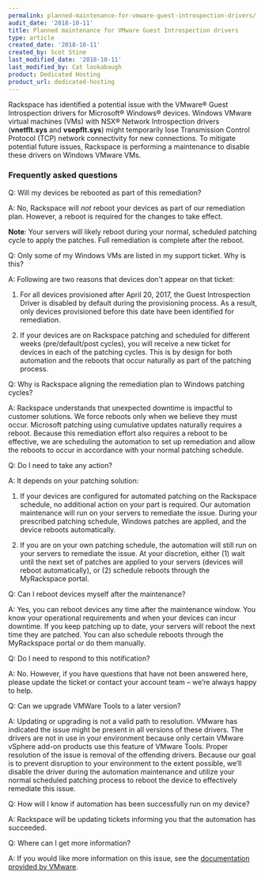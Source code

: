 ```yaml
---
permalink: planned-maintenance-for-vmware-guest-introspection-drivers/
audit_date: '2018-10-11'
title: Planned maintenance for VMware Guest Introspection drivers
type: article
created_date: '2018-10-11'
created_by: Scot Stine
last_modified_date: '2018-10-11'
last_modified_by: Cat lookabaugh
product: Dedicated Hosting
product_url: dedicated-hosting
---
```


Rackspace has identified a potential issue with the VMware&reg; Guest
Introspection drivers for Microsoft&reg; Windows&reg; devices. Windows VMware
virtual machines (VMs) with NSX&reg; Network Introspection drivers (**vnetflt.sys**
and **vsepflt.sys**) might temporarily lose Transmission Control Protocol (TCP)
network connectivity for new connections. To mitigate potential future issues,
Rackspace is performing a maintenance to disable these drivers on Windows VMware
VMs.

### Frequently asked questions

Q: Will my devices be rebooted as part of this remediation?

A: No, Rackspace will *not* reboot your devices as part of our remediation
plan. However, a reboot is required for the changes to take effect.

**Note**: Your servers will likely reboot during your normal, scheduled patching
cycle to apply the patches. Full remediation is complete after the reboot.

Q: Only some of my Windows VMs are listed in my support ticket. Why is this?

A: Following are two reasons that devices don't appear on that ticket:

1) For all devices provisioned after April 20, 2017, the Guest Introspection
Driver is disabled by default during the provisioning process. As a result,
only devices provisioned before this date have been identified for remediation.

2) If your devices are on Rackspace patching and scheduled for different weeks
(pre/default/post cycles), you will receive a new ticket for devices in each of
the patching cycles. This is by design for both automation and the reboots that
occur naturally as part of the patching process.

Q: Why is Rackspace aligning the remediation plan to Windows patching cycles?

A: Rackspace understands that unexpected downtime is impactful to customer
solutions. We force reboots only when we believe they must occur. Microsoft
patching using cumulative updates naturally requires a reboot. Because this
remediation effort also requires a reboot to be effective, we are scheduling
the automation to set up remediation and allow the reboots to occur in
accordance with your normal patching schedule.

Q: Do I need to take any action?

A: It depends on your patching solution:

1) If your devices are configured for automated patching on the Rackspace
schedule, no additional action on your part is required. Our automation
maintenance will run on your servers to remediate the issue. During your
prescribed patching schedule, Windows patches are applied, and the device
reboots automatically.

2) If you are on your own patching schedule, the automation will still run on
your servers to remediate the issue. At your discretion, either (1) wait until
the next set of patches are applied to your servers (devices will reboot
automatically), or (2) schedule reboots through the MyRackspace portal.

Q: Can I reboot devices myself after the maintenance?

A: Yes, you can reboot devices any time after the maintenance window. You know
your operational requirements and when your devices can incur downtime. If you
keep patching up to date, your servers will reboot the next time they are
patched. You can also schedule reboots through the MyRackspace portal or do them
manually.

Q: Do I need to respond to this notification?

A: No. However, if you have questions that have not been answered here, please
update the ticket or contact your account team – we’re always happy to help.

Q: Can we upgrade VMWare Tools to a later version?

A: Updating or upgrading is not a valid path to resolution. VMware has indicated the
issue might be present in all versions of these drivers. The drivers are not in use
in your environment because only certain VMware vSphere add-on products use this 
feature of VMware Tools. Proper resolution of the issue is removal of the offending
drivers. Because our goal is to prevent disruption to your environment to the extent
possible, we’ll disable the driver during the automation maintenance and utilize your
normal scheduled patching process to reboot the device to effectively remediate this issue.

Q: How will I know if automation has been successfully run on my device?

A: Rackspace will be updating tickets informing you that the automation has
succeeded.

Q: Where can I get more information?

A: If you would like more information on this issue, see the
[documentation provided by VMware](https://kb.vmware.com/s/article/2148218).
